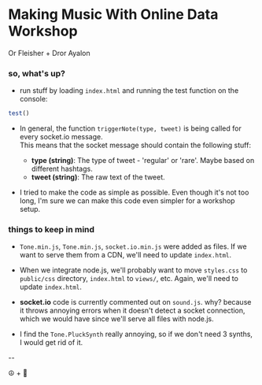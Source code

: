 # Making Music With Online Data Workshop
Or Fleisher + Dror Ayalon


### so, what's up?
- run stuff by loading ``index.html`` and running the test function on the console:
```javascript
test()
```

- In general, the function ``triggerNote(type, tweet)`` is being called for every socket.io message.  
This means that the socket message should contain the following stuff:
  - **type (string)**: The type of tweet - 'regular' or 'rare'. Maybe based on different hashtags.
  - **tweet (string)**: The raw text of the tweet.

- I tried to make the code as simple as possible. Even though it's not too long, I'm sure we can make this code even simpler for a workshop setup.

### things to keep in mind
- ``Tone.min.js``, ``Tone.min.js``, ``socket.io.min.js`` were added as files. If we want to serve them from a CDN, we'll need to update ``index.html``.

- When we integrate node.js, we'll probably want to move ``styles.css`` to ``public/css`` directory, ``index.html`` to ``views/``, etc. Again, we'll need to update ``index.html``.

- **socket.io** code is currently commented out on ``sound.js``. why? because it throws annoying errors when it doesn't detect a socket connection, which we would have since we'll serve all files with node.js.

- I find the ``Tone.PluckSynth`` really annoying, so if we don't need 3 synths, I would get rid of it.


--

☮️ + 💟
